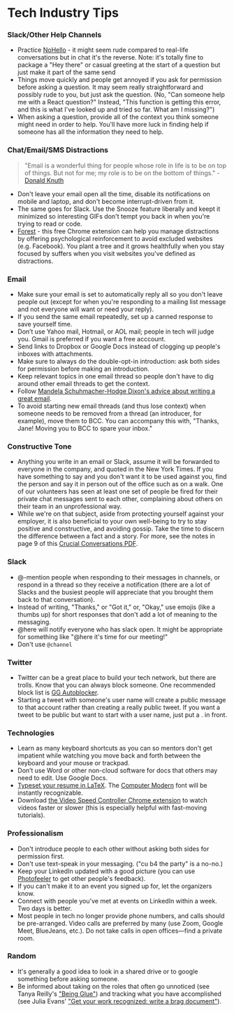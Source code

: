 # Tech Industry Tips

### Slack/Other Help Channels

- Practice [NoHello](http://www.nohello.com/) - it might seem rude compared to real-life conversations but in chat it's the reverse. Note: it's totally fine to package a "Hey there" or casual greeting at the start of a question but just make it part of the same send
- Things move quickly and people get annoyed if you ask for permission before asking a question. It may seem really straightforward and possibly rude to you, but just ask the question. (No, "Can someone help me with a React question?" Instead, "This function is getting this error, and this is what I've looked up and tried so far. What am I missing?")
- When asking a question, provide all of the context you think someone might need in order to help. You'll have more luck in finding help if someone has all the information they need to help.

### Chat/Email/SMS Distractions

> "Email is a wonderful thing for people whose role in life is to be on top of things. But not for me; my role is to be on the bottom of things." - [Donald Knuth](https://www-cs-faculty.stanford.edu/~knuth/email.html)

- Don't leave your email open all the time, disable its notifications on mobile and laptop, and don't become interrupt-driven from it.
- The same goes for Slack. Use the Snooze feature liberally and keept it minimized so interesting GIFs don't tempt you back in when you're trying to read or code.
- [Forest](https://chrome.google.com/webstore/detail/forest-stay-focused-be-pr/kjacjjdnoddnpbbcjilcajfhhbdhkpgk) - this free Chrome extension can help you manage distractions by offering psychological reinforcement to avoid excluded websites (e.g. Facebook). You plant a tree and it grows healthfully when you stay focused by suffers when you visit websites you've defined as distractions.

### Email

- Make sure your email is set to automatically reply all so you don't leave people out (except for when you're responding to a mailing list message and not everyone will want or need your reply).
- If you send the same email repeatedly, set up a canned response to save yourself time.
- Don’t use Yahoo mail, Hotmail, or AOL mail; people in tech will judge you. Gmail is preferred if you want a free acccount.
- Send links to Dropbox or Google Docs instead of clogging up people's inboxes with attachments.
- Make sure to always do the double-opt-in introduction: ask both sides for permission before making an introduction.
- Keep relevant topics in one email thread so people don't have to dig around other email threads to get the context.
- Follow [Mandela Schuhmacher-Hodge Dixon's advice about writing a great email](https://medium.com/@MandelaSH/how-writing-a-great-email-can-help-you-get-whatever-you-want-in-life-3a7bc91d9654).
- To avoid starting new email threads (and thus lose context) when someone needs to be removed from a thread (an introducer, for example), move them to BCC. You can accompany this with, "Thanks, Jane! Moving you to BCC to spare your inbox."

### Constructive Tone

- Anything you write in an email or Slack, assume it will be forwarded to everyone in the company, and quoted in the New York Times. If you have something to say and you don't want it to be used against you, find the person and say it in person out of the office such as on a walk. One of our volunteers has seen at least one set of people be fired for their private chat messages sent to each other, complaining about others on their team in an unprofessional way.
- While we're on that subject, aside from protecting yourself against your employer, it is also beneficial to your own well-being to try to stay positive and constructive, and avoiding gossip. Take the time to discern the difference between a fact and a story. For more, see the notes in page 9 of this [Crucial Conversations PDF](https://www.gsb.org/students/Course-Materials/Electives2019/CrucialConversations-McGuire-2019.pdf).

### Slack

- @-mention people when responding to their messages in channels, or respond in a thread so they receive a notification (there are a lot of Slacks and the busiest people will appreciate that you brought them back to that conversation).
- Instead of writing, "Thanks," or "Got it," or, "Okay," use emojis (like a thumbs up) for short responses that don't add a lot of meaning to the messaging.
- @here will notify everyone who has slack open. It might be appropriate for something like "@here it's time for our meeting!"
- Don't use `@channel`

### Twitter

- Twitter can be a great place to build your tech network, but there are trolls. Know that you can always block someone. One recommended block list is [GG Autoblocker](https://blocktogether.org/show-blocks/5867111278318bd542293272f75147f8fc5931bea431e7ca16e9242964965d66494a6fb68f3518b82f171bcf0e419ccc).
- Starting a tweet with someone's user name will create a public message to that account rather than creating a really public tweet. If you want a tweet to be public but want to start with a user name, just put a . in front.

### Technologies

- Learn as many keyboard shortcuts as you can so mentors don't get impatient while watching you move back and forth between the keyboard and your mouse or trackpad.
- Don’t use Word or other non-cloud software for docs that others may need to edit. Use Google Docs.
- [Typeset your resume in LaTeX](http://stevehanov.ca/blog/index.php?id=56). The [Computer Modern](https://en.wikipedia.org/wiki/Computer_Modern) font will be instantly recognizable.
- Download [the Video Speed Controller Chrome extension](https://chrome.google.com/webstore/detail/video-speed-controller/nffaoalbilbmmfgbnbgppjihopabppdk) to watch videos faster or slower (this is especially helpful with fast-moving tutorials).

### Professionalism

- Don't introduce people to each other without asking both sides for permission first.
- Don't use text-speak in your messaging. ("cu b4 the party" is a no-no.)
- Keep your LinkedIn updated with a good picture (you can use [Photofeeler](https://www.photofeeler.com/) to get other people's feedback).
- If you can't make it to an event you signed up for, let the organizers know.
- Connect with people you've met at events on LinkedIn within a week. Two days is better.
- Most people in tech no longer provide phone numbers, and calls should be pre-arranged. Video calls are preferred by many (use Zoom, Google Meet, BlueJeans, etc.). Do not take calls in open offices—find a private room.

### Random

- It's generally a good idea to look in a shared drive or to google something before asking someone.
- Be informed about taking on the roles that often go unnoticed (see Tanya Reilly's ["Being Glue"](https://youtu.be/KClAPipnKqw)) and tracking what you have accomplished (see Julia Evans' ["Get your work recognized: write a brag document"](https://jvns.ca/blog/brag-documents/)).
